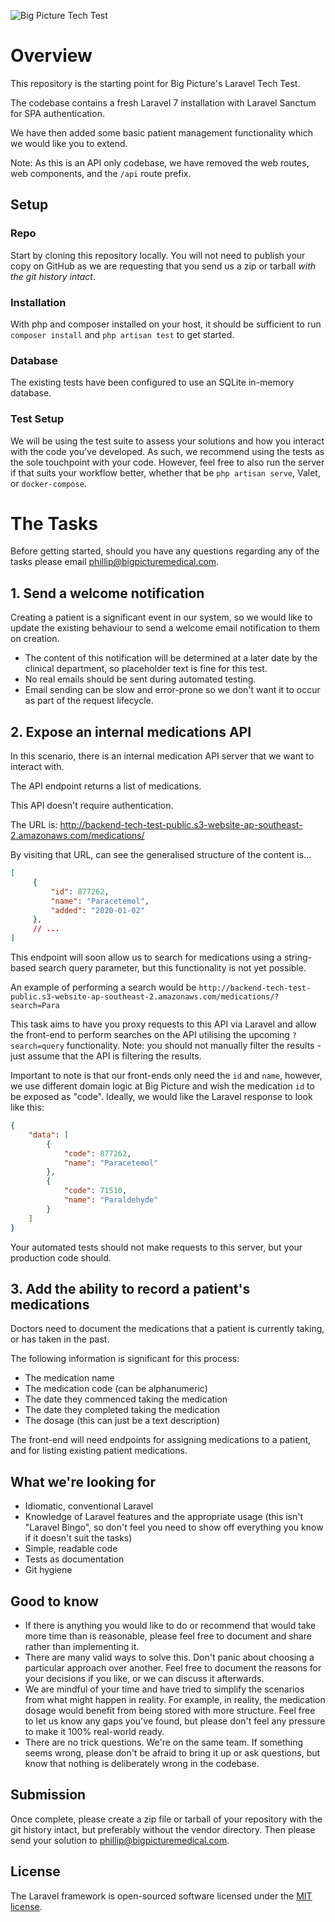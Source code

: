![Big Picture Tech Test](https://repository-images.githubusercontent.com/290127167/d8659980-e792-11ea-84cf-61f5e870222e)

# Overview
This repository is the starting point for Big Picture's Laravel Tech Test.

The codebase contains a fresh Laravel 7 installation with Laravel Sanctum for SPA authentication.

We have then added some basic patient management functionality which we would like you to extend.

Note: As this is an API only codebase, we have removed the web routes, web components, and the `/api` route prefix.

## Setup

### Repo

Start by cloning this repository locally. 
You will not need to publish your copy on GitHub as we are requesting that you send us a zip or tarball *with the git history intact*.

### Installation

With php and composer installed on your host, it should be sufficient to run `composer install` and `php artisan test` to get started.

### Database

The existing tests have been configured to use an SQLite in-memory database.

### Test Setup

We will be using the test suite to assess your solutions and how you interact with the code you've developed. 
As such, we recommend using the tests as the sole touchpoint with your code.
However, feel free to also run the server if that suits your workflow better, whether that be `php artisan serve`, Valet, or `docker-compose`.

# The Tasks

Before getting started, should you have any questions regarding any of the tasks please email phillip@bigpicturemedical.com. 

## 1. Send a welcome notification 

Creating a patient is a significant event in our system, so we would like to update the existing behaviour to send a welcome email notification to them on creation.

* The content of this notification will be determined at a later date by the clinical department, so placeholder text is fine for this test.
* No real emails should be sent during automated testing.
* Email sending can be slow and error-prone so we don't want it to occur as part of the request lifecycle.

## 2. Expose an internal medications API 

In this scenario, there is an internal medication API server that we want to interact with.

The API endpoint returns a list of medications.

This API doesn't require authentication.

The URL is: http://backend-tech-test-public.s3-website-ap-southeast-2.amazonaws.com/medications/

By visiting that URL, can see the generalised structure of the content is...

   ```json
   [
        {
            "id": 877262,
            "name": "Paracetemol",
            "added": "2020-01-02"
        },
        // ...
   ]
   ```

This endpoint will soon allow us to search for medications using a string-based search query parameter, but this functionality is not yet possible.

An example of performing a search would be `http://backend-tech-test-public.s3-website-ap-southeast-2.amazonaws.com/medications/?search=Para`

This task aims to have you proxy requests to this API via Laravel and allow the front-end to perform searches on the API utilising the upcoming `?search=query` functionality. Note: you should not manually filter the results - just assume that the API is filtering the results.

Important to note is that our front-ends only need the `id` and `name`, however, we use different domain logic at Big Picture and wish the medication `id` to be exposed as "code". Ideally, we would like the Laravel response to look like this:

   ```json
   {
       "data": [
           {
               "code": 877262,
               "name": "Paracetemol"
           },
           {
               "code": 71510,
               "name": "Paraldehyde"
           }
       ]
   }
   ```

Your automated tests should not make requests to this server, but your production code should.

## 3. Add the ability to record a patient's medications
Doctors need to document the medications that a patient is currently taking, or has taken in the past.

The following information is significant for this process:
* The medication name
* The medication code (can be alphanumeric)
* The date they commenced taking the medication
* The date they completed taking the medication
* The dosage (this can just be a text description)

The front-end will need endpoints for assigning medications to a patient, and for listing existing patient medications.

## What we're looking for

* Idiomatic, conventional Laravel
* Knowledge of Laravel features and the appropriate usage (this isn't "Laravel Bingo", so don't feel you need to show off everything you know if it doesn't suit the tasks)
* Simple, readable code
* Tests as documentation
* Git hygiene

## Good to know

* If there is anything you would like to do or recommend that would take more time than is reasonable, please feel free to document and share rather than implementing it.
* There are many valid ways to solve this. Don't panic about choosing a particular approach over another. Feel free to document the reasons for your decisions if you like, or we can discuss it afterwards.
* We are mindful of your time and have tried to simplify the scenarios from what might happen in reality. For example, in reality, the medication dosage would benefit from being stored with more structure. Feel free to let us know any gaps you've found, but please don't feel any pressure to make it 100% real-world ready.
* There are no trick questions. We're on the same team. If something seems wrong, please don't be afraid to bring it up or ask questions, but know that nothing is deliberately wrong in the codebase.

## Submission

Once complete, please create a zip file or tarball of your repository with the git history intact, but preferably without the vendor directory. Then please send your solution to phillip@bigpicturemedical.com.

## License

The Laravel framework is open-sourced software licensed under the [MIT license](https://opensource.org/licenses/MIT).
